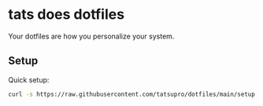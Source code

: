 # tats does dotfiles

Your dotfiles are how you personalize your system.

## Setup

Quick setup:

```sh
curl -s https://raw.githubusercontent.com/tatsupro/dotfiles/main/setup.sh | sh
```
